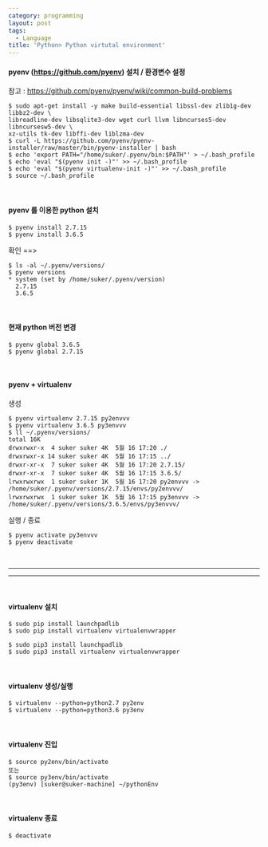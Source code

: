 ```yaml
---
category: programming
layout: post
tags:
  - Language
title: 'Python> Python virtutal environment'
---
```

#### pyenv (https://github.com/pyenv) 설치 / 환경변수 설정
참고 : https://github.com/pyenv/pyenv/wiki/common-build-problems
```
$ sudo apt-get install -y make build-essential libssl-dev zlib1g-dev libbz2-dev \
libreadline-dev libsqlite3-dev wget curl llvm libncurses5-dev libncursesw5-dev \
xz-utils tk-dev libffi-dev liblzma-dev
$ curl -L https://github.com/pyenv/pyenv-installer/raw/master/bin/pyenv-installer | bash
$ echo 'export PATH="/home/suker/.pyenv/bin:$PATH"' > ~/.bash_profile
$ echo 'eval "$(pyenv init -)"' >> ~/.bash_profile 
$ echo 'eval "$(pyenv virtualenv-init -)"' >> ~/.bash_profile 
$ source ~/.bash_profile
```

<br>

#### pyenv 를 이용한 python 설치
```
$ pyenv install 2.7.15
$ pyenv install 3.6.5
```
확인 ==>
```
$ ls -al ~/.pyenv/versions/
$ pyenv versions
* system (set by /home/suker/.pyenv/version)
  2.7.15
  3.6.5
```

<br>

#### 현재 python 버전 변경
```
$ pyenv global 3.6.5
$ pyenv global 2.7.15
```

<br>

#### pyenv + virtualenv
생성
```
$ pyenv virtualenv 2.7.15 py2envvv
$ pyenv virtualenv 3.6.5 py3envvv
$ ll ~/.pyenv/versions/
total 16K
drwxrwxr-x  4 suker suker 4K  5월 16 17:20 ./
drwxrwxr-x 14 suker suker 4K  5월 16 17:15 ../
drwxr-xr-x  7 suker suker 4K  5월 16 17:20 2.7.15/
drwxr-xr-x  7 suker suker 4K  5월 16 17:15 3.6.5/
lrwxrwxrwx  1 suker suker 1K  5월 16 17:20 py2envvv -> /home/suker/.pyenv/versions/2.7.15/envs/py2envvv/
lrwxrwxrwx  1 suker suker 1K  5월 16 17:15 py3envvv -> /home/suker/.pyenv/versions/3.6.5/envs/py3envvv/
```

실행 / 종료
```
$ pyenv activate py3envvv
$ pyenv deactivate
```


<br>

---

---

<br>

#### virtualenv 설치
```
$ sudo pip install launchpadlib
$ sudo pip install virtualenv virtualenvwrapper

$ sudo pip3 install launchpadlib
$ sudo pip3 install virtualenv virtualenvwrapper
```

<br>

#### virtualenv 생성/실행
```
$ virtualenv --python=python2.7 py2env
$ virtualenv --python=python3.6 py3env
```

<br>

#### virtualenv 진입
```
$ source py2env/bin/activate
또는
$ source py3env/bin/activate
(py3env) [suker@suker-machine] ~/pythonEnv
```

<br>

#### virtualenv 종료
```
$ deactivate
```

